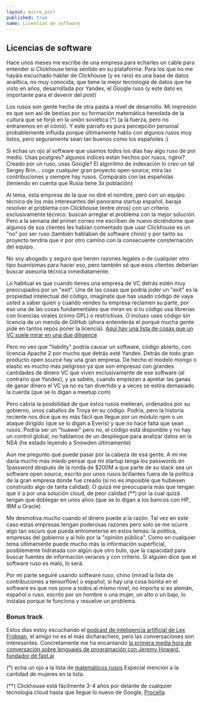 ```yaml
---
layout: micro_post
published: true
name: Licencias de software
---
```


##  Licencias de software

Hace unos meses me escribe de una empresa para echarles un cable para entender si Clickhouse tenía sentido en su plataforma. Para los que no me hayáis escuchado hablar de Clickhouse (y es raro) es una base de datos analítica, no muy conocida, que tiene la mejor tecnología de datos que he visto en años, desarrollada por Yandex, el Google ruso (y este dato es importante para el devenir del post)

Los rusos son gente hecha de otra pasta a nivel de desarrollo. Mi impresión es que son así de bestias por su formación matemática heredada de la cultura que se forjó en la unión soviética (*) (a la fuerza, pero no entraremos en el cómo). Y este párrafo es pura percepción personal probablemente influída porque últimamente hablo con algunos rusos muy listos, pero seguramente sean tan buenos como los españoles :)

Si echas un ojo al software que usamos todos los días hay algo ruso de por medio. Usas postgres? algunos índices están hechos por rusos, nginx? Creado por un ruso, usas Google? El algoritmo de indexación lo creo un tal Sergey Brin... coge cualquier gran proyecto open source, mira las contribuciones y siempre hay rusos. Compáralo con las españolas (teniendo en cuenta que Rusia tiene 3x población)

Al tema, esta empresa de la que no diré el nombre, pero con un equipo técnico de los más interesantes del panorama startup español, baraja resolver el problema con Clickhouse (entre otros) con un criterio exclusivamente técnico: buscan arreglar el problema con la mejor solución. Pero a la semana del primer correo me escriben de nuevo diciéndome que algunos de sus clientes les habían comentado que usar Clickhouse es un "no" por ser ruso (también hablaban de software chino) y por tanto su proyecto tendría que ir por otro camino con la consecuente consternación del equipo.

No soy abogado y seguro que tienen razones legales o de cualquier otro tipo buenísimas para hacer eso, pero también sé que esos clientes deberían buscar asesoría técnica inmediatamente.

Lo habitual es que cuando tienes una empresa de VC detrás estén muy preocupados por un "exit". Una de las cosas que podría joder un "exit" es la propiedad intelectual del código, imaginate que has usado código de vaya usted a saber quien y cuando vendes tu empresa reclamen su parte, por eso una de las cosas fundamentales que miran es si tu código usa librerias con licencias virales (cómo GPL) o restrictivas. O incluso uses código sin licencia de un menda de GitHub (ahora entenderás el porqué mucha gente pide en tantos repos poner la licencia). [Aquí hay una lista de cosas que un VC suele mirar en una due diligence](https://twitter.com/javisantana/status/1136912731599253504)

Pero no veo que "liability" podría causar un software, código abierto, con licencia Apache 2 por mucho que detrás esté Yandex. Detrás de todo gran producto open source hay una gran empresa. De hecho el modelo mongo o elastic es mucho más peligroso ya que son empresas con grandes cantidades de dinero VC que viven exclusivamente de ese software (al contrario que Yandex), y ya sabéis, cuando empiezan a apretar las ganas de ganar dinero el VC ya no es tan divertido y a veces se estira demasiado la cuerda (que se lo digan a meetup.com)

Pero cabría la posibilidad de que estos rusos metieran, ordenados por su gobierno, unos caballos de Troya en su código. Podría, pero la historia reciente nos dice que es más fácil que llegue por un módulo npm o un ataque dirigido (que se lo digan a Everis) y que no hace falta que sean rusos. Podría ser un "huawei" pero no, el código está disponible y no hay un control global, no hablamos de un despliegue para analizar datos en la NSA (he estado leyendo a Snowden últimamente)

Aún me pregunto qué puede pasar por la cabeza de esa gente. A mí me daría mucho más miedo pensar que mi startup tenga los passwords en 1password después de la ronda de $200M a que parte de su stack sea un software open source, escrito por unos rusos brillantes fuera de la politica de la gran empresa donde fue creado (si no es imposible que hubiesen construido algo de tanta calidad). O quizá me preocuparía más que tengan que ir a por una solución cloud, de peor calidad (**) por la cual quizá tengan que doblegar en unos años (que se lo digan a los bancos con HP, IBM u Oracle)

Me desmotiva mucho cuando el dinero puede a la razón. Tal vez en este caso estas empresas tengan poderosas razones pero solo se me ocurre algo tan oscuro que pueda entrometerse en estos temas: la política, empresas del gobierno y al hilo por la "opinión pública". Como en cualquier tema últimamente puede mucho más la información superficial, posiblemente hidratada con algún que otro bulo, que la capacidad para buscar fuentes de información veraces y con criterio. Si alguien dice que el software ruso es malo, lo será.

Por mi parte seguiré usando software ruso, chino (mirad la lista de contribuciones a tensorflow) o español, si hay una cosa bonita en el software es que nos pone a todos al mismo nivel, no importa si es alemán, español o ruso, escrito por un hombre o una mujer, un alto o un bajo, lo instalas porque te funciona y resuelve un problema.

### Bonus track

Estos días estoy escuchando el [podcast de inteligencia artificial de Lex Fridman](https://lexfridman.com/ai/), el amigo no es el más dicharachero, pero las conversaciones son interesantes. Concretamente me ha encantando [la primera media hora de conversación sobre lenguajes de programación con Jeremy Howard, fundador de fast.ai](https://www.youtube.com/watch?v=J6XcP4JOHmk&list=PLrAXtmErZgOdP_8GztsuKi9nrraNbKKp4)

(*) echa un ojo a la lista de [matemáticos rusos](https://es.m.wikipedia.org/wiki/Categor%C3%ADa:Matem%C3%A1ticos_de_Rusia) Especial mención a la cantidad de mujeres en la lista.

(**) Clickhouse está fácilmente 3-4 años por delante de cualquier tecnología cloud hasta que llegue lo nuevo de Google, [Procella](https://tech.marksblogg.com/youtube-database-procella.html).


